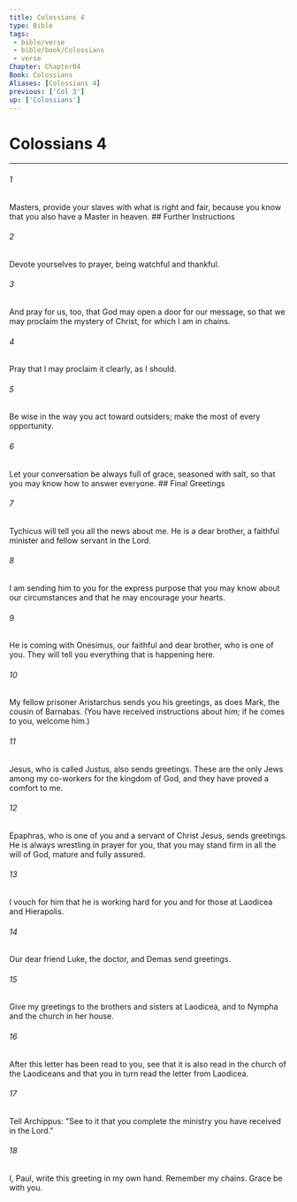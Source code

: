 ```yaml
---
title: Colossians 4
type: Bible
tags:
 - bible/verse
 - bible/book/Colossians
 - verse
Chapter: Chapter04
Book: Colossians
Aliases: [Colossians 4]
previous: ['Col 3']
up: ['Colossians']
---
```

# Colossians 4

***


###### 1 
Masters, provide your slaves with what is right and fair, because you know that you also have a Master in heaven. ## Further Instructions 

###### 2 
Devote yourselves to prayer, being watchful and thankful. 

###### 3 
And pray for us, too, that God may open a door for our message, so that we may proclaim the mystery of Christ, for which I am in chains. 

###### 4 
Pray that I may proclaim it clearly, as I should. 

###### 5 
Be wise in the way you act toward outsiders; make the most of every opportunity. 

###### 6 
Let your conversation be always full of grace, seasoned with salt, so that you may know how to answer everyone. ## Final Greetings 

###### 7 
Tychicus will tell you all the news about me. He is a dear brother, a faithful minister and fellow servant in the Lord. 

###### 8 
I am sending him to you for the express purpose that you may know about our circumstances and that he may encourage your hearts. 

###### 9 
He is coming with Onesimus, our faithful and dear brother, who is one of you. They will tell you everything that is happening here. 

###### 10 
My fellow prisoner Aristarchus sends you his greetings, as does Mark, the cousin of Barnabas. (You have received instructions about him; if he comes to you, welcome him.) 

###### 11 
Jesus, who is called Justus, also sends greetings. These are the only Jews among my co-workers for the kingdom of God, and they have proved a comfort to me. 

###### 12 
Epaphras, who is one of you and a servant of Christ Jesus, sends greetings. He is always wrestling in prayer for you, that you may stand firm in all the will of God, mature and fully assured. 

###### 13 
I vouch for him that he is working hard for you and for those at Laodicea and Hierapolis. 

###### 14 
Our dear friend Luke, the doctor, and Demas send greetings. 

###### 15 
Give my greetings to the brothers and sisters at Laodicea, and to Nympha and the church in her house. 

###### 16 
After this letter has been read to you, see that it is also read in the church of the Laodiceans and that you in turn read the letter from Laodicea. 

###### 17 
Tell Archippus: "See to it that you complete the ministry you have received in the Lord." 

###### 18 
I, Paul, write this greeting in my own hand. Remember my chains. Grace be with you. 
